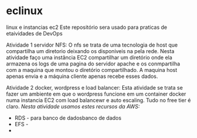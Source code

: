 # eclinux
linux e instancias ec2
Este repositório sera usado para praticas de etaividades de DevOps

Atividade 1 servidor NFS:
O nfs se trata de uma tecnologia de host que compartilha um diretorio deixando os disponiveis na pela rede. Nesta atividade faço uma instância EC2 compartilhar um diretório onde ela armazena os logs de uma pagina do servidor apache e os conmpartilha com a maquina que montou o diretório compartilhado.
A maquina host apenas envia e a máquina cliente apenas recebe esses dados.

Atividade 2 docker, wordpress e load balancer:
Esta atividade se trata se fazer um ambiente em que o wordpress funcione em um container docker numa instancia EC2 com load balancewr e auto escaling. Tudo no free tier é claro.
*Nesta atividade usamos estes recursos da AWS:*
- RDS - para banco de dadosbanco de dados
- EFS - 
- 
